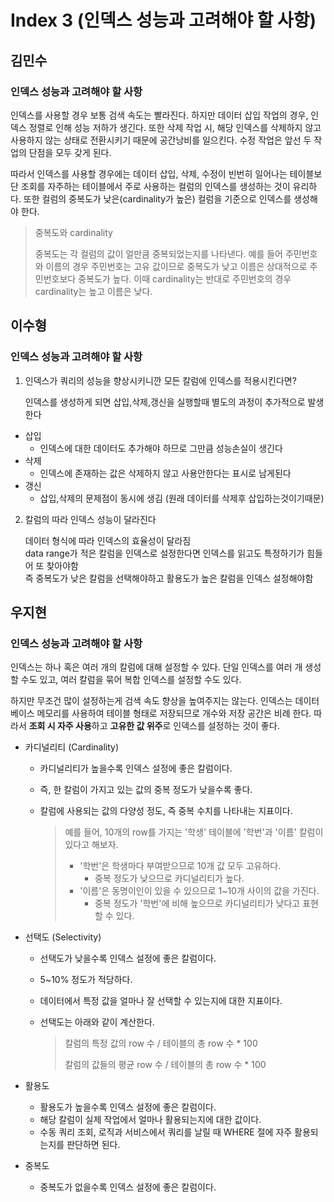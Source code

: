 # Index 3 (인덱스 성능과 고려해야 할 사항)
## 김민수

### 인덱스 성능과 고려해야 할 사항

인덱스를 사용할 경우 보통 검색 속도는 빨라진다. 하지만 데이터 삽입 작업의 경우, 인덱스 정렬로 인해 성능 저하가 생긴다. 또한 삭제 작업 시, 해당 인덱스를 삭제하지 않고 사용하지 않는 상태로 전환시키기 때문에 공간낭비를 일으킨다. 수정 작업은 앞선 두 작업의 단점을 모두 갖게 된다.

따라서 인덱스를 사용할 경우에는 데이터 삽입, 삭제, 수정이 빈번히 일어나는 테이블보단 조회를 자주하는 테이블에서 주로 사용하는 컬럼의 인덱스를 생성하는 것이 유리하다. 또한 컬럼의 중복도가 낮은(cardinality가 높은) 컬럼을 기준으로 인덱스를 생성해야 한다.

> 중복도와 cardinality
>
> 중복도는 각 컬럼의 값이 얼만큼 중복되었는지를 나타낸다. 예를 들어 주민번호와 이름의 경우 주민번호는 고유 값이므로 중복도가 낮고 이름은 상대적으로 주민번호보다 중복도가 높다. 이때 cardinality는 반대로 주민번호의 경우 cardinality는 높고 이름은 낮다.


## 이수형

### 인덱스 성능과 고려해야 할 사항

1. 인덱스가 쿼리의 성능을 향상시키니깐 모든 칼럼에 인덱스를 적용시킨다면?


   인덱스를 생성하게 되면 삽입,삭제,갱신을 실행할때 별도의 과정이 추가적으로 발생한다

- 삽입
   - 인덱스에 대한 데이터도 추가해야 하므로 그만큼 성능손실이 생긴다
- 삭제
   - 인덱스에 존재하는 값은 삭제하지 않고 사용안한다는 표시로 남게된다
- 갱신
   - 삽입,삭제의 문제점이 동시에 생김 (원래 데이터를 삭제후 삽입하는것이기때문)

2. 칼럼의 따라 인덱스 성능이 달라진다

   데이터 형식에 따라 인덱스의 효율성이 달라짐<br/>
   data range가 적은 칼럼을 인덱스로 설정한다면 인덱스를 읽고도 특정하기가 힘들어 또 찾아야함<br/>
   즉 중복도가 낮은 칼럼을 선택해야하고 활용도가 높은 칼럼을 인덱스 설정해야함

## 우지현

### 인덱스 성능과 고려해야 할 사항

인덱스는 하나 혹은 여러 개의 칼럼에 대해 설정할 수 있다. 단일 인덱스를 여러 개 생성할 수도 있고, 여러 칼럼을 묶어 복합 인덱스를 설정할 수도 있다. 

하지만 무조건 많이 설정하는게 검색 속도 향상을 높여주지는 않는다. 인덱스는 데이터베이스 메모리를 사용하여 테이블 형태로 저장되므로 개수와 저장 공간은 비례 한다. 따라서 **조회 시 자주 사용**하고 **고유한 값 위주**로 인덱스를 설정하는 것이 좋다.

- 카디널리티 (Cardinality)

  - 카디널리티가 높을수록 인덱스 설정에 좋은 칼럼이다.

  - 즉, 한 칼럼이 가지고 있는 값의 중복 정도가 낮을수록 좋다.

  - 칼럼에 사용되는 값의 다양성 정도, 즉 중복 수치를 나타내는 지표이다.

    > 예를 들어, 10개의 row를 가지는 '학생' 테이블에 '학번'과 '이름' 칼럼이 있다고 해보자.
    >
    > - '학번'은 학생마다 부여받으므로 10개 값 모두 고유하다.
    >   - 중복 정도가 낮으므로 카디널리티가 높다.
    > - '이름'은 동명이인이 있을 수 있으므로 1~10개 사이의 값을 가진다.
    >   - 중복 정도가 '학번'에 비해 높으므로 카디널리티가 낮다고 표현할 수 있다.

- 선택도 (Selectivity)

  - 선택도가 낮을수록 인덱스 설정에 좋은 칼럼이다.

  - 5~10% 정도가 적당하다.

  - 데이터에서 특정 값을 얼마나 잘 선택할 수 있는지에 대한 지표이다.

  - 선택도는 아래와 같이 계산한다.

    > 칼럼의 특정 값의 row 수 / 테이블의 총 row 수 * 100
    >
    > 칼럼의 값들의 평균 row 수 / 테이블의 총 row 수 * 100

- 활용도

  - 활용도가 높을수록 인덱스 설정에 좋은 칼럼이다.
  - 해당 칼럼이 실제 작업에서 얼마나 활용되는지에 대한 값이다.
  - 수동 쿼리 조회, 로직과 서비스에서 쿼리를 날릴 때 WHERE 절에 자주 활용되는지를 판단하면 된다.

- 중복도

  - 중복도가 없을수록 인덱스 설정에 좋은 칼럼이다.

